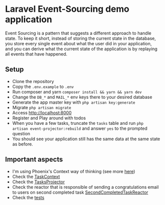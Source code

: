 # Laravel Event-Sourcing demo application

Event Sourcing is a pattern that suggests a different approach to handle state. To keep it short, instead of storing
the current state in the database, you store every single event about what the user did in your application, and you
can derive what the current state of the application is by replaying all events that have happened.

## Setup

- Clone the repository
- Copy the `.env.example` to `.env`
- Run composer and yarn `composer install && yarn && yarn dev`
- Change the `DB_*` and `MAIL_*` env keys there to your desired database
- Generate the app master key with `php artisan key:generate`
- Migrate `php artisan migrate`
- Access [http://localhost:8000](http://localhost:8000)
- Register and Play around with todos
- When you have a few tasks, truncate the `tasks` table and run `php artisan event-projector:rebuild` and answer `yes` to the prompted question
- You should see your application still has the same data at the same state as before.

## Important aspects

- I'm using Phoenix's Context way of thinking (see more [here](https://hexdocs.pm/phoenix/contexts.html))
- Check the [TaskContext](./app/Core/Tasks/TaskContext.php)
- Check the [TasksProjector](./app/Core/Tasks/TasksProjector.php)
- Check the reactor that is responsible of sending a congratulations email to users on second completed task [SecondCompletedTaskReactor](./app/Core/Tasks/Reactors/SecondCompletedTaskReactor.php)
- Check the [tests](./tests/Feature/Core/Tasks/TaskTest.php)
